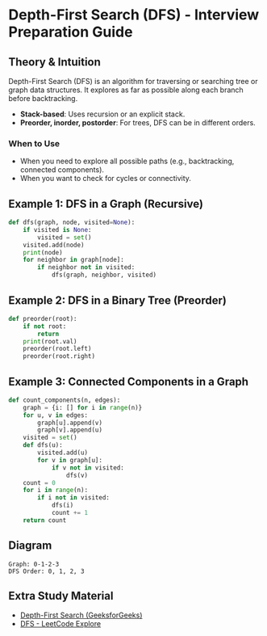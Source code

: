 # Depth-First Search (DFS) - Interview Preparation Guide

## Theory & Intuition
Depth-First Search (DFS) is an algorithm for traversing or searching tree or graph data structures. It explores as far as possible along each branch before backtracking.

- **Stack-based**: Uses recursion or an explicit stack.
- **Preorder, inorder, postorder**: For trees, DFS can be in different orders.

### When to Use
- When you need to explore all possible paths (e.g., backtracking, connected components).
- When you want to check for cycles or connectivity.

## Example 1: DFS in a Graph (Recursive)
```python
def dfs(graph, node, visited=None):
    if visited is None:
        visited = set()
    visited.add(node)
    print(node)
    for neighbor in graph[node]:
        if neighbor not in visited:
            dfs(graph, neighbor, visited)
```

## Example 2: DFS in a Binary Tree (Preorder)
```python
def preorder(root):
    if not root:
        return
    print(root.val)
    preorder(root.left)
    preorder(root.right)
```

## Example 3: Connected Components in a Graph
```python
def count_components(n, edges):
    graph = {i: [] for i in range(n)}
    for u, v in edges:
        graph[u].append(v)
        graph[v].append(u)
    visited = set()
    def dfs(u):
        visited.add(u)
        for v in graph[u]:
            if v not in visited:
                dfs(v)
    count = 0
    for i in range(n):
        if i not in visited:
            dfs(i)
            count += 1
    return count
```

## Diagram
```
Graph: 0-1-2-3
DFS Order: 0, 1, 2, 3
```

## Extra Study Material
- [Depth-First Search (GeeksforGeeks)](https://www.geeksforgeeks.org/depth-first-search-or-dfs-for-a-graph/)
- [DFS - LeetCode Explore](https://leetcode.com/explore/learn/card/graph/619/depth-first-search/)
